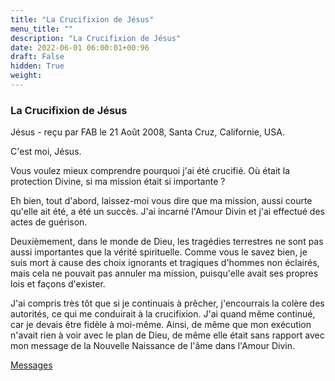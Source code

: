 ```yaml
---
title: "La Crucifixion de Jésus"
menu_title: ""
description: "La Crucifixion de Jésus"
date: 2022-06-01 06:00:01+00:96
draft: False
hidden: True
weight:
---
```

### La Crucifixion de Jésus

Jésus - reçu par FAB le 21 Août 2008, Santa Cruz, Californie, USA.

C'est moi, Jésus.

Vous voulez mieux comprendre pourquoi j'ai été crucifié. Où était la protection Divine, si ma mission était si importante ?

Eh bien, tout d'abord, laissez-moi vous dire que ma mission, aussi courte qu'elle ait été, a été un succès. J'ai incarné l'Amour Divin et j'ai effectué des actes de guérison.

Deuxièmement, dans le monde de Dieu, les tragédies terrestres ne sont pas aussi importantes que la vérité spirituelle. Comme vous le savez bien, je suis mort à cause des choix ignorants et tragiques d'hommes non éclairés, mais cela ne pouvait pas annuler ma mission, puisqu'elle avait ses propres lois et façons d'exister.

J'ai compris très tôt que si je continuais à prêcher, j'encourrais la colère des autorités, ce qui me conduirait à la crucifixion. J'ai quand même continué, car je devais être fidèle à moi-même. Ainsi, de même que mon exécution n'avait rien à voir avec le plan de Dieu, de même elle était sans rapport avec mon message de la Nouvelle Naissance de l'âme dans l'Amour Divin.

[Messages](/fr-contemporary-messages/fr-contemporary-messages-by-date-order/fr-contemporary-messages-2008)